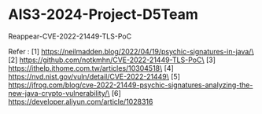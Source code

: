# AIS3-2024-Project-D5Team
Reappear-CVE-2022-21449-TLS-PoC



Refer : 
[1] https://neilmadden.blog/2022/04/19/psychic-signatures-in-java/\
[2] https://github.com/notkmhn/CVE-2022-21449-TLS-PoC\
[3] https://ithelp.ithome.com.tw/articles/10304518\
[4] https://nvd.nist.gov/vuln/detail/CVE-2022-21449\
[5] https://jfrog.com/blog/cve-2022-21449-psychic-signatures-analyzing-the-new-java-crypto-vulnerability/\
[6] https://developer.aliyun.com/article/1028316
